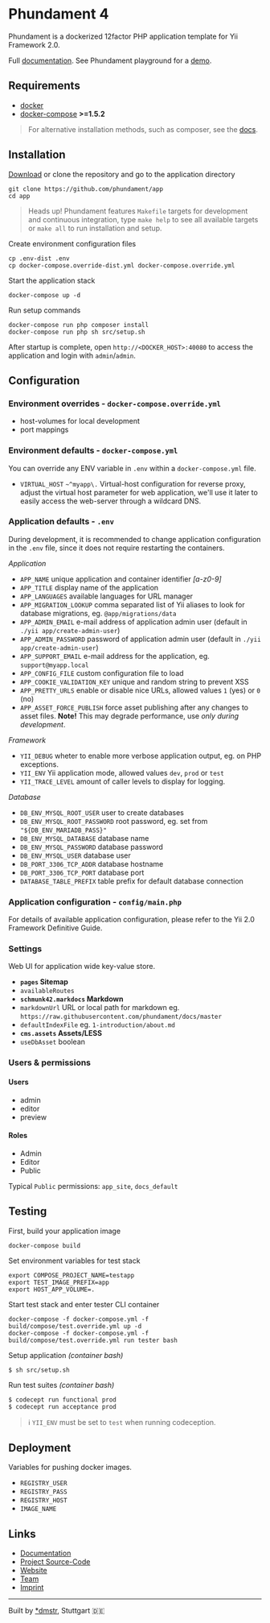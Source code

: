 Phundament 4
============

Phundament is a dockerized 12factor PHP application template for Yii Framework 2.0.

Full [documentation](https://github.com/phundament/docs).
See Phundament playground  for a [demo](https://github.com/phundament/playground).


Requirements
------------

- [docker](https://docs.docker.com/engine/installation/)
- [docker-compose](https://docs.docker.com/compose/) **>=1.5.2**

> For alternative installation methods, such as composer, see the [docs](https://github.com/phundament/docs).  


Installation
------------

[Download](https://github.com/phundament/app/releases) or clone the repository and go to the application directory

    git clone https://github.com/phundament/app
    cd app

> Heads up! Phundament features `Makefile` targets for development and continuous integration, type `make help` to see 
> all available targets or `make all` to run installation and setup.

Create environment configuration files   
    
    cp .env-dist .env
    cp docker-compose.override-dist.yml docker-compose.override.yml

Start the application stack

    docker-compose up -d

Run setup commands
    
    docker-compose run php composer install
    docker-compose run php sh src/setup.sh

After startup is complete, open `http://<DOCKER_HOST>:40080` to access the application and login with `admin`/`admin`.


Configuration
-------------

### Environment overrides - `docker-compose.override.yml`

 - host-volumes for local development
 - port mappings

### Environment defaults - `docker-compose.yml`

You can override any ENV variable in `.env` within a `docker-compose.yml` file.
     
 - `VIRTUAL_HOST` `~^myapp\.` Virtual-host configuration for reverse proxy, adjust the virtual host parameter 
    for web application, we'll use it later to easily access the web-server through a wildcard DNS.

### Application defaults - `.env`

During development, it is recommended to change application configuration in the `.env` file, since it does not require restarting the containers. 

*Application*

 - `APP_NAME` unique application and container identifier *[a-z0-9]*
 - `APP_TITLE` display name of the application
 - `APP_LANGUAGES` available languages for URL manager
 - `APP_MIGRATION_LOOKUP` comma separated list of Yii aliases to look for database migrations, eg. `@app/migrations/data`
 - `APP_ADMIN_EMAIL` e-mail address of application admin user (default in `./yii app/create-admin-user`)
 - `APP_ADMIN_PASSWORD` password of application admin user (default in `./yii app/create-admin-user`)
 - `APP_SUPPORT_EMAIL` e-mail address for the application, eg. `support@myapp.local`
 - `APP_CONFIG_FILE` custom configuration file to load
 - `APP_COOKIE_VALIDATION_KEY` unique and random string to prevent XSS
 - `APP_PRETTY_URLS` enable or disable nice URLs, allowed values `1` (yes) or `0` (no)
 - `APP_ASSET_FORCE_PUBLISH` force asset publishing after any changes to asset files. **Note!** This may degrade performance, use *only during development*.

*Framework*
 
 - `YII_DEBUG` wheter to enable more verbose application output, eg. on PHP exceptions.
 - `YII_ENV` Yii application mode, allowed values `dev`, `prod` or `test`
 - `YII_TRACE_LEVEL` amount of caller levels to display for logging.
 
*Database*
 
 - `DB_ENV_MYSQL_ROOT_USER` user to create databases
 - `DB_ENV_MYSQL_ROOT_PASSWORD` root password, eg. set from `"${DB_ENV_MARIADB_PASS}"`
 - `DB_ENV_MYSQL_DATABASE` database name
 - `DB_ENV_MYSQL_PASSWORD` database password
 - `DB_ENV_MYSQL_USER` database user
 - `DB_PORT_3306_TCP_ADDR` database hostname
 - `DB_PORT_3306_TCP_PORT` database port
 - `DATABASE_TABLE_PREFIX` table prefix for default database connection


### Application configuration - `config/main.php`

For details of available application configuration, please refer to the Yii 2.0 Framework Definitive Guide. 

### Settings

Web UI for application wide key-value store.

- **`pages` Sitemap**
 - `availableRoutes`
- **`schmunk42.markdocs` Markdown** 
 - `markdownUrl` URL or local path for markdown eg. `https://raw.githubusercontent.com/phundament/docs/master`
 - `defaultIndexFile` eg. `1-introduction/about.md`
- **`cms.assets` Assets/LESS** 
 - `useDbAsset` boolean

### Users & permissions

#### Users

- admin
- editor
- preview

#### Roles

- Admin
- Editor
- Public

Typical `Public` permissions: `app_site`, `docs_default`


Testing
-------

First, build your application image

    docker-compose build 

Set environment variables for test stack

    export COMPOSE_PROJECT_NAME=testapp
    export TEST_IMAGE_PREFIX=app
    export HOST_APP_VOLUME=.

Start test stack and enter tester CLI container

    docker-compose -f docker-compose.yml -f build/compose/test.override.yml up -d    
    docker-compose -f docker-compose.yml -f build/compose/test.override.yml run tester bash    

Setup application *(container bash)*    
    
    $ sh src/setup.sh

Run test suites *(container bash)*

    $ codecept run functional prod
    $ codecept run acceptance prod

> :information_source: `YII_ENV` must be set to `test` when running codeception.


Deployment
----------

Variables for pushing docker images.

- `REGISTRY_USER`
- `REGISTRY_PASS`
- `REGISTRY_HOST`
- `IMAGE_NAME`


Links
-----

- [Documentation](https://github.com/phundament/docs)
- [Project Source-Code](https://github.com/phundament/app)
- [Website](http://phundament.com)
- [Team](https://github.com/orgs/phundament/teams)
- [Imprint](http://herzogkommunikation.de/de/impressum-7.html)

-----------

Built by [*dmstr](http://diemeisterei.de), Stuttgart :de:

